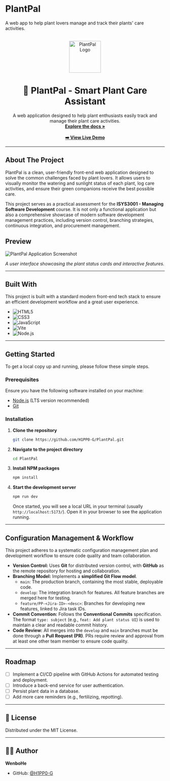 # PlantPal
A web app to help plant lovers manage and track their plants' care activities.
<div align="center">
  <br />
  <img src="https://raw.githubusercontent.com/H1PP0-G/PlantPal/main/public/favicon.ico" alt="PlantPal Logo" width="100">
  <br />

  <h1 align="center">🌱 PlantPal - Smart Plant Care Assistant</h1>

  <p align="center">
    A web application designed to help plant enthusiasts easily track and manage their plant care activities.
    <br />
    <a href="https://github.com/H1PP0-G/PlantPal"><strong>Explore the docs »</strong></a>
    <br />
    <br />
    <!-- IMPORTANT: Please replace the '#' with your actual Vercel deployment URL once it's live! -->
    <a href="#"><strong>➡️ View Live Demo</strong></a>
  </p>
</div>

---

##  About The Project

PlantPal is a clean, user-friendly front-end web application designed to solve the common challenges faced by plant lovers. It allows users to visually monitor the watering and sunlight status of each plant, log care activities, and ensure their green companions receive the best possible care.

This project serves as a practical assessment for the **ISYS3001 - Managing Software Development** course. It is not only a functional application but also a comprehensive showcase of modern software development management practices, including version control, branching strategies, continuous integration, and procurement management.

##  Preview

<!-- Make sure this path is correct. You'll need to create a `screenshots` folder in your repo and upload your image. -->
![PlantPal Application Screenshot](https://raw.githubusercontent.com/H1PP0-G/PlantPal/main/screenshots/demo.png)

*A user interface showcasing the plant status cards and interactive features.*

---

##  Built With

This project is built with a standard modern front-end tech stack to ensure an efficient development workflow and a great user experience.

*   ![HTML5](https://img.shields.io/badge/HTML5-E34F26?style=for-the-badge&logo=html5&logoColor=white)
*   ![CSS3](https://img.shields.io/badge/CSS3-1572B6?style=for-the-badge&logo=css3&logoColor=white)
*   ![JavaScript](https://img.shields.io/badge/JavaScript-F7DF1E?style=for-the-badge&logo=javascript&logoColor=black)
*   ![Vite](https://img.shields.io/badge/Vite-646CFF?style=for-the-badge&logo=vite&logoColor=white)
*   ![Node.js](https://img.shields.io/badge/Node.js-339933?style=for-the-badge&logo=nodedotjs&logoColor=white)

---

##  Getting Started

To get a local copy up and running, please follow these simple steps.

### **Prerequisites**

Ensure you have the following software installed on your machine:
*   [Node.js](https://nodejs.org/) (LTS version recommended)
*   [Git](https://git-scm.com/)

### **Installation**

1.  **Clone the repository**
    ```sh
    git clone https://github.com/H1PP0-G/PlantPal.git
    ```
2.  **Navigate to the project directory**
    ```sh
    cd PlantPal
    ```
3.  **Install NPM packages**
    ```sh
    npm install
    ```
4.  **Start the development server**
    ```sh
    npm run dev
    ```
    Once started, you will see a local URL in your terminal (usually `http://localhost:5173/`). Open it in your browser to see the application running.

---

##  Configuration Management & Workflow

This project adheres to a systematic configuration management plan and development workflow to ensure code quality and team collaboration.

*   **Version Control:** Uses **Git** for distributed version control, with **GitHub** as the remote repository for hosting and collaboration.
*   **Branching Model:** Implements a **simplified Git Flow model**.
    *   `main`: The production branch, containing the most stable, deployable code.
    *   `develop`: The integration branch for features. All feature branches are merged here for testing.
    *   `feature/PP-<Jira-ID>-<desc>`: Branches for developing new features, linked to Jira task IDs.
*   **Commit Convention:** Follows the **Conventional Commits** specification. The format `type: subject` (e.g., `feat: Add plant status UI`) is used to maintain a clear and readable commit history.
*   **Code Review:** All merges into the `develop` and `main` branches must be done through a **Pull Request (PR)**. PRs require review and approval from at least one other team member to ensure code quality.

---

##  Roadmap

*   [ ] Implement a CI/CD pipeline with GitHub Actions for automated testing and deployment.
*   [ ] Introduce a back-end service for user authentication.
*   [ ] Persist plant data in a database.
*   [ ] Add more care reminders (e.g., fertilizing, repotting).

---

## 📄 License

Distributed under the MIT License.

---

## 👨‍💻 Author

**WenboHe**

*   GitHub: [@H1PP0-G](https://github.com/H1PP0-G)
